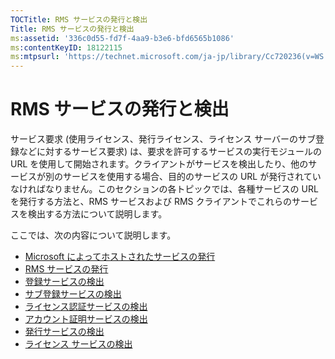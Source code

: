 ```yaml
---
TOCTitle: RMS サービスの発行と検出
Title: RMS サービスの発行と検出
ms:assetid: '336c0d55-fd7f-4aa9-b3e6-bfd6565b1086'
ms:contentKeyID: 18122115
ms:mtpsurl: 'https://technet.microsoft.com/ja-jp/library/Cc720236(v=WS.10)'
---
```


RMS サービスの発行と検出
========================

サービス要求 (使用ライセンス、発行ライセンス、ライセンス サーバーのサブ登録などに対するサービス要求) は、要求を許可するサービスの実行モジュールの URL を使用して開始されます。クライアントがサービスを検出したり、他のサービスが別のサービスを使用する場合、目的のサービスの URL が発行されていなければなりません。このセクションの各トピックでは、各種サービスの URL を発行する方法と、RMS サービスおよび RMS クライアントでこれらのサービスを検出する方法について説明します。

ここでは、次の内容について説明します。

-   [Microsoft によってホストされたサービスの発行](https://technet.microsoft.com/7ee8cb4d-1b46-48be-8a4c-5ff6a458231a)
-   [RMS サービスの発行](https://technet.microsoft.com/3cca9325-6bd3-49ad-aa3f-e0693205d3f4)
-   [登録サービスの検出](https://technet.microsoft.com/bbeb00bd-04e0-4df6-8615-76aa8125b620)
-   [サブ登録サービスの検出](https://technet.microsoft.com/b159953a-af38-4a9e-8c87-1aff5fb4e366)
-   [ライセンス認証サービスの検出](https://technet.microsoft.com/e178d81b-b35c-4958-87ef-e077e2204b32)
-   [アカウント証明サービスの検出](https://technet.microsoft.com/293a2f91-4712-45ec-8b74-7533f4144cbd)
-   [発行サービスの検出](https://technet.microsoft.com/5d500841-a202-4865-b5d2-d0775d4e1bbc)
-   [ライセンス サービスの検出](https://technet.microsoft.com/4eabbb76-b359-443a-b737-098c5659e9c6)
